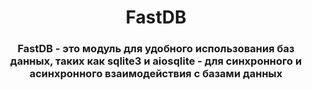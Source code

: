 <h1 align="center">FastDB</h1>
<h3 align="center">FastDB - это модуль для удобного использования баз данных, таких как sqlite3 и aiosqlite - для синхронного и асинхронного взаимодействия с базами данных</h3>
